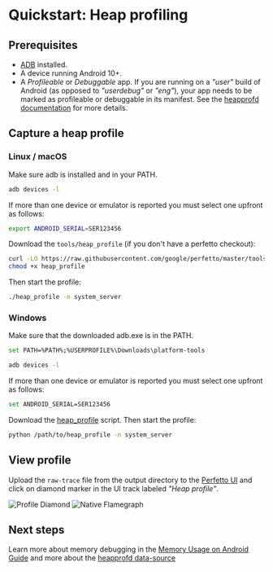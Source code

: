 # Quickstart: Heap profiling

## Prerequisites

* [ADB](https://developer.android.com/studio/command-line/adb) installed.
* A device running Android 10+.
* A _Profileable_ or _Debuggable_ app. If you are running on a _"user"_ build of
  Android (as opposed to _"userdebug"_ or _"eng"_), your app needs to be marked
  as profileable or debuggable in its manifest.
  See the [heapprofd documentation][hdocs] for more details.

[hdocs]: /docs/data-sources/native-heap-profiler.md#heapprofd-targets

## Capture a heap profile

### Linux / macOS
Make sure adb is installed and in your PATH.

```bash
adb devices -l
```

If more than one device or emulator is reported you must select one upfront as follows:

```bash
export ANDROID_SERIAL=SER123456
```

Download the `tools/heap_profile` (if you don't have a perfetto checkout):

```bash
curl -LO https://raw.githubusercontent.com/google/perfetto/master/tools/heap_profile
chmod +x heap_profile
```

Then start the profile:

```bash
./heap_profile -n system_server
```

### Windows

Make sure that the downloaded adb.exe is in the PATH.

```bash
set PATH=%PATH%;%USERPROFILE%\Downloads\platform-tools

adb devices -l
```

If more than one device or emulator is reported you must select one upfront as follows:

```bash
set ANDROID_SERIAL=SER123456
```

Download the
[heap_profile](https://raw.githubusercontent.com/google/perfetto/master/tools/heap_profile)
script. Then start the profile:

```bash
python /path/to/heap_profile -n system_server 
```

## View profile

Upload the `raw-trace` file from the output directory to the [Perfetto UI](
https://ui.perfetto.dev) and click on diamond marker in the UI track labeled
_"Heap profile"_.

![Profile Diamond](/docs/images/profile-diamond.png)
![Native Flamegraph](/docs/images/syssrv-apk-assets-two.png)

## Next steps

Learn more about memory debugging in the [Memory Usage on Android Guide](
/docs/case-studies/memory.md) and more about the [heapprofd data-source](
/docs/data-sources/native-heap-profiler.md)
